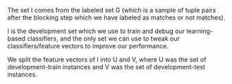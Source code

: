 The set I comes from the labeled set G (which is a sample of tuple pairs after the blocking step which we have labeled as matches or not matches).

I is the development set which we use to train and debug our learning-based classifiers, and the only set we can use to tweak our classifiers/feature vectors to improve our performance.

We split the feature vectors of I into U and V, where U was the set of development-train instances and V was the set of development-test instances.

